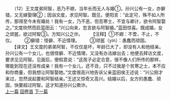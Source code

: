 　　（12）王文度弟阿智，恶乃不翅，当年长而无人与婚①。孙兴公有一女，亦僻错，又无嫁娶理②；因诣文度，求见阿智。既见，便阳言：“此定可，殊不如人所传，那得至今未有婚处！我有一女，乃不恶，但吾寒士，不宜与卿计，欲令阿智娶之。”文度欣然而启蓝田云：“兴公向来，忽言欲与阿智婚。”蓝田惊喜。既成婚，女之顽嚚，欲过阿智③。方知兴公之诈。
　　【注释】①不翅：不啻，不止，不仅。
　　②僻错：怪僻、不近情理。
　　③顽嚚（yín）：愚蠢而顽固。
　　【译文】王文度的弟弟阿智，不仅仅是坏，年龄已大了，却没有人和他结亲。孙兴公有一个女儿，也很怪僻、不近情理，又没有办法嫁出去；他便去拜访文度，要求见见阿智。见面后，便假意说：“这孩子必定合意，很不像人们所传的那样，哪能到现在还没有成亲！我有一个女儿，还不丑，只不过我是个贫寒之士，本不应和你商量，但我想让阿智娶她。”文度很高兴地告诉父亲蓝田侯王述说：“兴公刚才来过，忽然说起要和阿智结亲。”王述又惊奇又高兴。结婚以后，女方的愚蠢、顽固，快要超过阿智。这才知道孙兴公欺诈。
<br>[上一篇](27_11) [回卷首](27_00) [下一篇](27_13)
